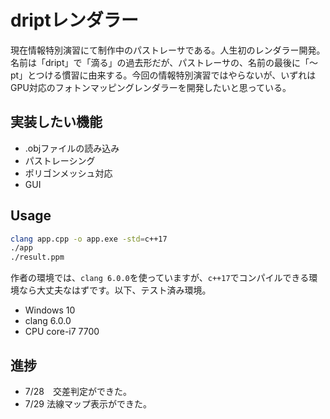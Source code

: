 # driptレンダラー

現在情報特別演習にて制作中のパストレーサである。人生初のレンダラー開発。名前は「dript」で「滴る」の過去形だが、パストレーサの、名前の最後に「～pt」とつける慣習に由来する。今回の情報特別演習ではやらないが、いずれはGPU対応のフォトンマッピングレンダラーを開発したいと思っている。

## 実装したい機能

- .objファイルの読み込み
- パストレーシング
- ポリゴンメッシュ対応
- GUI

## Usage

```bash
clang app.cpp -o app.exe -std=c++17
./app
./result.ppm
```

作者の環境では、```clang 6.0.0```を使っていますが、```c++17```でコンパイルできる環境なら大丈夫なはずです。以下、テスト済み環境。

- Windows 10
- clang 6.0.0
- CPU core-i7 7700

## 進捗

- 7/28　交差判定ができた。
- 7/29 法線マップ表示ができた。